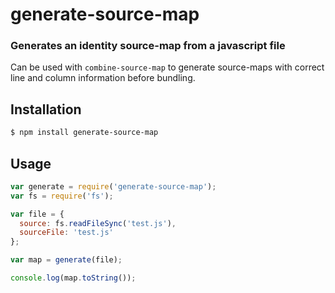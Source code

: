 generate-source-map
===================
### Generates an identity source-map from a javascript file

Can be used with `combine-source-map` to generate source-maps with correct line and column information before bundling.

Installation
------------

``` bash
$ npm install generate-source-map
```

Usage
-----

``` javascript
var generate = require('generate-source-map');
var fs = require('fs');

var file = {
  source: fs.readFileSync('test.js'),
  sourceFile: 'test.js'
};

var map = generate(file);

console.log(map.toString());
```